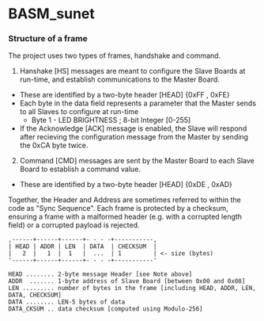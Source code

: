 # BASM_sunet

### Structure of a frame

The project uses two types of frames, handshake and command.

1. Hanshake [HS] messages are meant to configure the Slave Boards at run-time, and establish communications to the Master Board.
- These are identified by a two-byte header [HEAD] {0xFF , 0xFE}
- Each byte in the data field represents a parameter that the Master sends to all Slaves to configure at run-time
    - Byte 1 - LED BRIGHTNESS ; 8-bit Integer [0-255]
- If the Acknowledge [ACK] message is enabled, the Slave will respond after recieving the configuration message from the Master by sending the 0xCA byte twice.
2. Command [CMD] messages are sent by the Master Board to each Slave Board to establish a command value.
- These are identified by a two-byte header [HEAD] {0xDE , 0xAD}

Together, the Header and Address are sometimes referred to within the code as "Sync Sequence".
Each frame is protected by a checksum, ensuring a frame with a malformed header (e.g. with a corrupted length field) or a corrupted
payload is rejected.

```
,------+------+------+- - - -+-----------,
| HEAD | ADDR | LEN  | DATA  | CHECKSUM  |
|   2  |   1  |  1   |  ...  | 1         | <- size (bytes)
'------+------+------+- - - -+-----------'

HEAD ........ 2-byte message Header [see Note above]
ADDR  ....... 1-byte address of Slave Board [between 0x00 and 0x08]
LEN ......... number of bytes in the frame [including HEAD, ADDR, LEN, DATA, CHECKSUM]
DATA ........ LEN-5 bytes of data
DATA_CKSUM .. data checksum [computed using Modulo-256]
```
